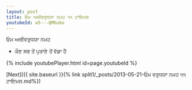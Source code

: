 ```yaml
---
layout: post
title: ਓਮ ਅਥੀਵਰੁਧਯਾ ਨਮਹ ੧੧ ਟਾਇਮਸ
youtubeId: w5---QMhuko
---
```

 
 
 ਓਮ ਅਥੀਵਰੁਧਯਾ ਨਮਹ  
 
 -  ਕੌਣ ਸਭ ਤੋਂ ਪੁਰਾਣੇ ਤੋਂ ਵੱਡਾ ਹੈ 
 
  
 
  
 
 
 
 
 
 


{% include youtubePlayer.html id=page.youtubeId %}
 
[Next]({{ site.baseurl }}{% link  split1/_posts/2013-05-21-ਓਮ ਵਰੁਧਯਾ ਨਮਹ ੧੧ ਟਾਇਮਸ.md%})
 

